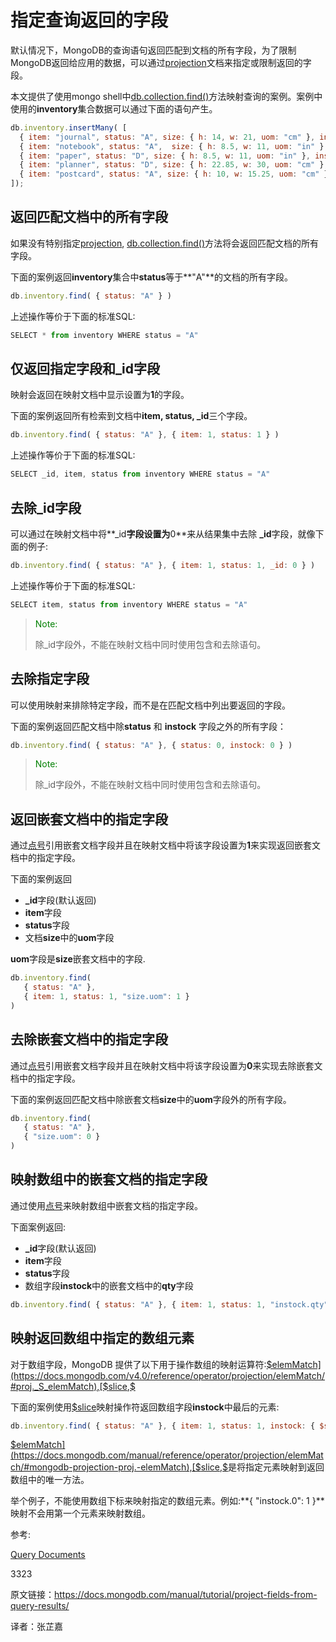 # 指定查询返回的字段

默认情况下，MongoDB的查询语句返回匹配到文档的所有字段，为了限制MongoDB返回给应用的数据，可以通过[projection](https://docs.mongodb.com/v4.0/reference/glossary/#term-projection)文档来指定或限制返回的字段。

本文提供了使用mongo shell中[db.collection.find()](https://docs.mongodb.com/v4.0/reference/method/db.collection.find/#db.collection.find)方法映射查询的案例。案例中使用的**inventory**集合数据可以通过下面的语句产生。

```javascript
db.inventory.insertMany( [
  { item: "journal", status: "A", size: { h: 14, w: 21, uom: "cm" }, instock: [ { warehouse: "A", qty: 5 } ] },
  { item: "notebook", status: "A",  size: { h: 8.5, w: 11, uom: "in" }, instock: [ { warehouse: "C", qty: 5 } ] },
  { item: "paper", status: "D", size: { h: 8.5, w: 11, uom: "in" }, instock: [ { warehouse: "A", qty: 60 } ] },
  { item: "planner", status: "D", size: { h: 22.85, w: 30, uom: "cm" }, instock: [ { warehouse: "A", qty: 40 } ] },
  { item: "postcard", status: "A", size: { h: 10, w: 15.25, uom: "cm" }, instock: [ { warehouse: "B", qty: 15 }, { warehouse: "C", qty: 35 } ] }
]);
```



## 返回匹配文档中的所有字段

如果没有特别指定[projection](https://docs.mongodb.com/manual/reference/glossary/#std-term-projection), [db.collection.find()](https://docs.mongodb.com/v4.0/reference/method/db.collection.find/#db.collection.find)方法将会返回匹配文档的所有字段。



下面的案例返回**inventory**集合中**status**等于**"A"**的文档的所有字段。

```javascript
db.inventory.find( { status: "A" } )
```



上述操作等价于下面的标准SQL:

```javascript
SELECT * from inventory WHERE status = "A"
```



## 仅返回指定字段和_id字段

映射会返回在映射文档中显示设置<field>为**1**的字段。

下面的案例返回所有检索到文档中**item, status, _id**三个字段。

```javascript
db.inventory.find( { status: "A" }, { item: 1, status: 1 } )
```



上述操作等价于下面的标准SQL:

```javascript
SELECT _id, item, status from inventory WHERE status = "A"
```



## 去除_id字段

可以通过在映射文档中将**_id**字段设置为**0**来从结果集中去除 **_id**字段，就像下面的例子:

```javascript
db.inventory.find( { status: "A" }, { item: 1, status: 1, _id: 0 } )
```



上述操作等价于下面的标准SQL:

```javascript
SELECT item, status from inventory WHERE status = "A"
```

><font color=Green>Note:</font>
>
>除_id字段外，不能在映射文档中同时使用包含和去除语句。



## 去除指定字段

可以使用映射来排除特定字段，而不是在匹配文档中列出要返回的字段。

下面的案例返回匹配文档中除**status** 和 **instock** 字段之外的所有字段：

```javascript
db.inventory.find( { status: "A" }, { status: 0, instock: 0 } )
```

><font color=Green>Note:</font>
>
>除_id字段外，不能在映射文档中同时使用包含和去除语句。



## 返回嵌套文档中的指定字段

通过[点号](https://docs.mongodb.com/v4.0/core/document/#document-dot-notation)引用嵌套文档字段并且在映射文档中将该字段设置为**1**来实现返回嵌套文档中的指定字段。

下面的案例返回

* **_id**字段(默认返回)
* **item**字段
* **status**字段
* 文档**size**中的**uom**字段

**uom**字段是**size**嵌套文档中的字段.

```javascript
db.inventory.find(
   { status: "A" },
   { item: 1, status: 1, "size.uom": 1 }
)
```



## 去除嵌套文档中的指定字段

通过[点号](https://docs.mongodb.com/v4.0/core/document/#document-dot-notation)引用嵌套文档字段并且在映射文档中将该字段设置为**0**来实现去除嵌套文档中的指定字段。

下面的案例返回匹配文档中除嵌套文档**size**中的**uom**字段外的所有字段。

```javascript
db.inventory.find(
   { status: "A" },
   { "size.uom": 0 }
)
```



## 映射数组中的嵌套文档的指定字段

通过使用[点号](https://docs.mongodb.com/v4.0/core/document/#document-dot-notation)来映射数组中嵌套文档的指定字段。

下面案例返回:

* **_id**字段(默认返回)
* **item**字段
* **status**字段
* 数组字段**instock**中的嵌套文档中的**qty**字段

```javascript
db.inventory.find( { status: "A" }, { item: 1, status: 1, "instock.qty": 1 } )
```



## 映射返回数组中指定的数组元素

对于数组字段，MongoDB 提供了以下用于操作数组的映射运算符:[$elemMatch](https://docs.mongodb.com/v4.0/reference/operator/projection/elemMatch/#proj._S_elemMatch),[$slice](https://docs.mongodb.com/v4.0/reference/operator/projection/slice/#proj._S_slice),[$](https://docs.mongodb.com/v4.0/reference/operator/projection/positional/#proj._S_)

下面的案例使用[$slice](https://docs.mongodb.com/manual/reference/operator/projection/slice/#mongodb-projection-proj.-slice)映射操作符返回数组字段**instock**中最后的元素:

```javascript
db.inventory.find( { status: "A" }, { item: 1, status: 1, instock: { $slice: -1 } } )
```

[$elemMatch](https://docs.mongodb.com/manual/reference/operator/projection/elemMatch/#mongodb-projection-proj.-elemMatch),[$slice](https://docs.mongodb.com/manual/reference/operator/projection/slice/#mongodb-projection-proj.-slice),[$](https://docs.mongodb.com/manual/reference/operator/projection/positional/#mongodb-projection-proj.-)是将指定元素映射到返回数组中的唯一方法。

举个例子，不能使用数组下标来映射指定的数组元素。例如:**{ "instock.0": 1 }**映射不会用第一个元素来映射数组。



参考:

[Query Documents](https://docs.mongodb.com/v4.0/tutorial/query-documents/)

3323

原文链接：https://docs.mongodb.com/manual/tutorial/project-fields-from-query-results/

译者：张芷嘉